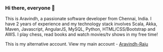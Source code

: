 ### Hi there, everyone 👋

This is Aravindh, a passionate software developer from Chennai, India. I have 2 years of experience and my technology stack involves Scala, Akka, Maven, Javascript, AngularJS, MySQL, Python, HTML/CSS/Bootstrap and AWS. I play chess, read books and watch movies/tv shows in my free time!

This is my alternative account. View my main account - [Aravindh-Raju](https://github.com/Aravindh-Raju)
